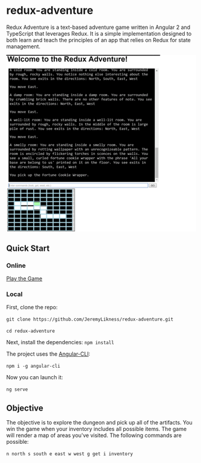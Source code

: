 # redux-adventure

Redux Adventure is a text-based adventure game written in Angular 2 and TypeScript that leverages Redux. It is a simple implementation designed to both learn and teach the principles of an app that relies on Redux for state management.

![Redux Adventure](./thumbnail.gif)

## Quick Start 

### Online 
[Play the Game](https://jeremylikness.github.io/redux-adventure/)

### Local

First, clone the repo: 

`git clone https://github.com/JeremyLikness/redux-adventure.git`

`cd redux-adventure` 

Next, install the dependencies: 
`npm install` 

The project uses the [Angular-CLI](http://developer.telerik.com/featured/rapid-cross-platform-development-angular-2-cli/):

`npm i -g angular-cli` 

Now you can launch it:

`ng serve` 

## Objective 

The objective is to explore the dungeon and pick up all of the artifacts. You win the game when your inventory includes all possible items. The game will render a map of areas you've visited. The following commands are possible: 

`n north s south e east w west g get i inventory`

